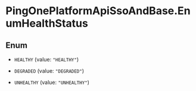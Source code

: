 # PingOnePlatformApiSsoAndBase.EnumHealthStatus

## Enum


* `HEALTHY` (value: `"HEALTHY"`)

* `DEGRADED` (value: `"DEGRADED"`)

* `UNHEALTHY` (value: `"UNHEALTHY"`)


